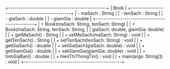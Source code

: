 +------------------------------------------------+
|                    Book                        |
+------------------------------------------------+
| - maSach   : String                            |
| - tenSach  : String                            |
| - giaSach  : double                            |
| - giamGia  : double                            |
+------------------------------------------------+
| + Book(maSach: String, tenSach: String)        |
| + Book(maSach: String, tenSach: String,        |
|         giaSach: double, giamGia: double)      |
| + getMaSach()   : String                       |
| + setMaSach(maSach: String) : void             |
| + getTenSach()  : String                       |
| + setTenSach(tenSach: String) : void           |
| + getGiaSach()  : double                       |
| + setGiaSach(giaSach: double) : void           |
| + getGiamGia()  : double                       |
| + setGiamGia(giamGia: double) : void           |
| + tinhGiaBan()  : double                       |
| + hienThiThongTin() : void                     |
| + main(args: String[]) : void                  |
+------------------------------------------------+
